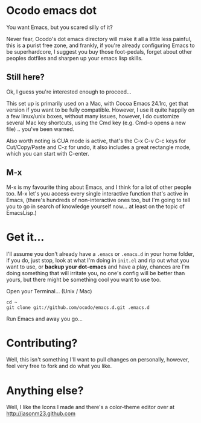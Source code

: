 # Ocodo emacs dot

You want Emacs, but you scared silly of it?

Never fear, Ocodo's dot emacs directory will make it all a little less painful, this is a purist free zone, and frankly, if you're already configuring Emacs to be superhardcore, I suggest you buy those foot-pedals, forget about other peoples dotfiles and sharpen up your emacs lisp skills.

## Still here?

Ok, I guess you're interested enough to proceed... 

This set up is primarily used on a Mac, with Cocoa Emacs 24.1rc, get that version if you want to be fully compatible. However, I use it quite happily on a few linux/unix boxes, without many issues, however, I do customize several Mac key shortcuts, using the Cmd key (e.g. Cmd-o opens a new file) .. you've been warned.

Also worth noting is CUA mode is active, that's the C-x C-v C-c keys for Cut/Copy/Paste and C-z for undo, it also includes a great rectangle mode, which you can start with C-enter.

## M-x 

M-x is my favourite thing about Emacs, and I think for a lot of other people too. M-x let's you access every single interactive function that's active in Emacs, (there's hundreds of non-interactive ones too, but I'm going to tell you to go in search of knowledge yourself now... at least on the topic of EmacsLisp.)

# Get it...

I'll assume you don't already have a `.emacs` or `.emacs.d` in your home folder, if you do, just stop, look at what I'm doing in `init.el` and rip out what you want to use, or **backup your dot-emacs** and have a play, chances are I'm doing something that will irritate you, no one's config will be better than yours, but there might be something cool you want to use too. 

Open your Terminal... (Unix / Mac) 

    cd ~
    git clone git://github.com/ocodo/emacs.d.git .emacs.d

Run Emacs and away you go...

# Contributing?

Well, this isn't something I'll want to pull changes on personally, however, feel very free to fork and do what you like.

# Anything else?

Well, I like the Icons I made and there's a color-theme editor over at http://jasonm23.github.com

